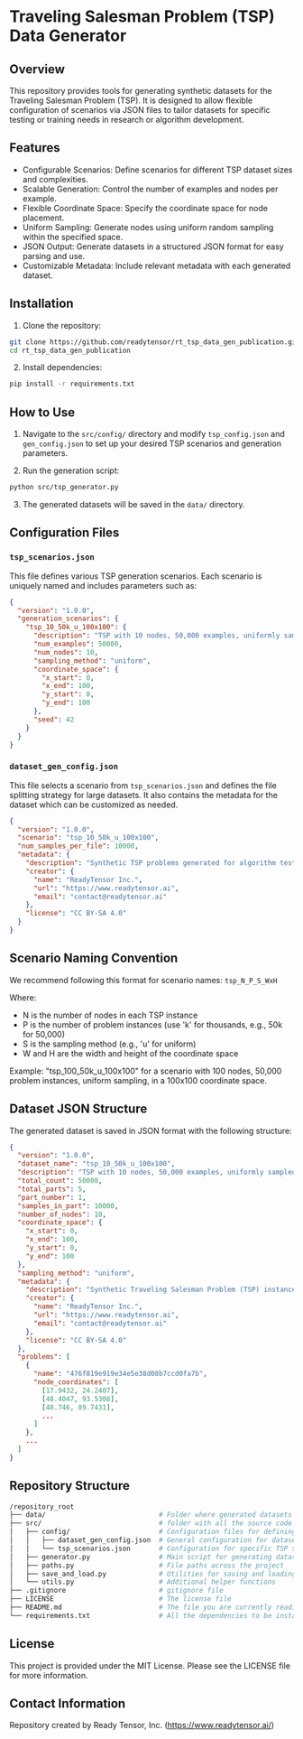 # Traveling Salesman Problem (TSP) Data Generator

## Overview

This repository provides tools for generating synthetic datasets for the Traveling Salesman Problem (TSP). It is designed to allow flexible configuration of scenarios via JSON files to tailor datasets for specific testing or training needs in research or algorithm development.

## Features

- Configurable Scenarios: Define scenarios for different TSP dataset sizes and complexities.
- Scalable Generation: Control the number of examples and nodes per example.
- Flexible Coordinate Space: Specify the coordinate space for node placement.
- Uniform Sampling: Generate nodes using uniform random sampling within the specified space.
- JSON Output: Generate datasets in a structured JSON format for easy parsing and use.
- Customizable Metadata: Include relevant metadata with each generated dataset.

## Installation

1. Clone the repository:

```bash
git clone https://github.com/readytensor/rt_tsp_data_gen_publication.git
cd rt_tsp_data_gen_publication
```

2. Install dependencies:

```bash
pip install -r requirements.txt
```

## How to Use

1. Navigate to the `src/config/` directory and modify `tsp_config.json` and `gen_config.json` to set up your desired TSP scenarios and generation parameters.

2. Run the generation script:

```bash
python src/tsp_generator.py
```

3. The generated datasets will be saved in the `data/` directory.

## Configuration Files

### `tsp_scenarios.json`

This file defines various TSP generation scenarios. Each scenario is uniquely named and includes parameters such as:

```json
{
  "version": "1.0.0",
  "generation_scenarios": {
    "tsp_10_50k_u_100x100": {
      "description": "TSP with 10 nodes, 50,000 examples, uniformly sampled in a 100x100 coordinate space.",
      "num_examples": 50000,
      "num_nodes": 10,
      "sampling_method": "uniform",
      "coordinate_space": {
        "x_start": 0,
        "x_end": 100,
        "y_start": 0,
        "y_end": 100
      },
      "seed": 42
    }
  }
}
```

### `dataset_gen_config.json`

This file selects a scenario from `tsp_scenarios.json` and defines the file splitting strategy for large datasets. It also contains the metadata for the dataset which can be customized as needed.

```json
{
  "version": "1.0.0",
  "scenario": "tsp_10_50k_u_100x100",
  "num_samples_per_file": 10000,
  "metadata": {
    "description": "Synthetic TSP problems generated for algorithm testing.",
    "creator": {
      "name": "ReadyTensor Inc.",
      "url": "https://www.readytensor.ai",
      "email": "contact@readytensor.ai"
    },
    "license": "CC BY-SA 4.0"
  }
}
```

## Scenario Naming Convention

We recommend following this format for scenario names:
`tsp_N_P_S_WxH`

Where:

- N is the number of nodes in each TSP instance
- P is the number of problem instances (use 'k' for thousands, e.g., 50k for 50,000)
- S is the sampling method (e.g., 'u' for uniform)
- W and H are the width and height of the coordinate space

Example: "tsp_100_50k_u_100x100" for a scenario with 100 nodes, 50,000 problem instances, uniform sampling, in a 100x100 coordinate space.

## Dataset JSON Structure

The generated dataset is saved in JSON format with the following structure:

```json
{
  "version": "1.0.0",
  "dataset_name": "tsp_10_50k_u_100x100",
  "description": "TSP with 10 nodes, 50,000 examples, uniformly sampled in a 100x100 coordinate space.",
  "total_count": 50000,
  "total_parts": 5,
  "part_number": 1,
  "samples_in_part": 10000,
  "number_of_nodes": 10,
  "coordinate_space": {
    "x_start": 0,
    "x_end": 100,
    "y_start": 0,
    "y_end": 100
  },
  "sampling_method": "uniform",
  "metadata": {
    "description": "Synthetic Traveling Salesman Problem (TSP) instances generated for algorithm testing and benchmarking.",
    "creator": {
      "name": "ReadyTensor Inc.",
      "url": "https://www.readytensor.ai",
      "email": "contact@readytensor.ai"
    },
    "license": "CC BY-SA 4.0"
  },
  "problems": [
    {
      "name": "476f819e919e34e5e38d08b7ccd0fa7b",
      "node_coordinates": [
        [17.9432, 24.2407],
        [48.4047, 93.5308],
        [48.746, 89.7431],
        ...
      ]
    },
    ...
  ]
}
```

## Repository Structure

```bash
/repository_root
├── data/                            # Folder where generated datasets are stored
├── src/                             # folder with all the source code
│   ├── config/                      # Configuration files for defining scenarios
│   │   ├── dataset_gen_config.json  # General configuration for dataset generation
│   │   └── tsp_scenarios.json       # Configuration for specific TSP scenarios
│   ├── generator.py                 # Main script for generating datasets
│   ├── paths.py                     # File paths across the project
│   ├── save_and_load.py             # Utilities for saving and loading datasets
│   └── utils.py                     # Additional helper functions
├── .gitignore                       # gitignore file
├── LICENSE                          # The license file
├── README.md                        # The file you are currently reading
└── requirements.txt                 # All the dependencies to be installed
```

## License

This project is provided under the MIT License. Please see the LICENSE file for more information.

## Contact Information

Repository created by Ready Tensor, Inc. (https://www.readytensor.ai/)
